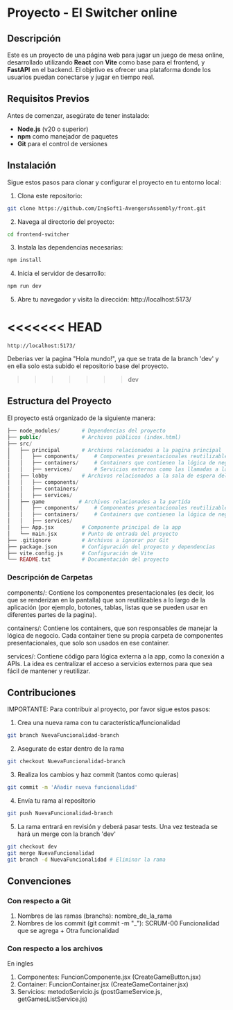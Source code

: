 # Proyecto - El Switcher online

## Descripción

Este es un proyecto de una página web para jugar un juego de mesa online, desarrollado utilizando **React** con **Vite** como base para el frontend, y **FastAPI** en el backend. El objetivo es ofrecer una plataforma donde los usuarios puedan conectarse y jugar en tiempo real.

## Requisitos Previos

Antes de comenzar, asegúrate de tener instalado:

- **Node.js** (v20 o superior)
- **npm** como manejador de paquetes
- **Git** para el control de versiones

## Instalación

Sigue estos pasos para clonar y configurar el proyecto en tu entorno local:

1. Clona este repositorio:

```bash
git clone https://github.com/IngSoft1-AvengersAssembly/front.git
```

2. Navega al directorio del proyecto:

```bash
cd frontend-switcher
```

3. Instala las dependencias necesarias:

``` bash
npm install
```

4. Inicia el servidor de desarrollo:

```bash
npm run dev
```

5. Abre tu navegador y visita la dirección: http://localhost:5173/

<<<<<<< HEAD
=======
```link
http://localhost:5173/
```
Deberias ver la pagina "Hola mundo!", ya que se trata de la branch 'dev' y en ella solo esta subido el repositorio base del proyecto.
>>>>>>> dev

## Estructura del Proyecto

El proyecto está organizado de la siguiente manera:

```php
├── node_modules/       # Dependencias del proyecto
├── public/             # Archivos públicos (index.html)
├── src/
│   ├── principal       # Archivos relacionados a la pagina principal
│   │   ├── components/     # Componentes presentacionales reutilizables
│   │   ├── containers/     # Containers que contienen la lógica de negocio
│   │   ├── services/       # Servicios externos como las llamadas a la API
│   ├── lobby           # Archivos relacionados a la sala de espera del juego
│   │   ├── components/   
│   │   ├── containers/     
│   │   ├── services/
│   ├── game           # Archivos relacionados a la partida
│   │   ├── components/     # Componentes presentacionales reutilizables
│   │   ├── containers/     # Containers que contienen la lógica de negocio
│   │   ├── services/ 
│   ├── App.jsx         # Componente principal de la app
│   └── main.jsx        # Punto de entrada del proyecto
├── .gitignore          # Archivos a ignorar por Git
├── package.json        # Configuración del proyecto y dependencias
├── vite.config.js      # Configuración de Vite
└── README.txt          # Documentación del proyecto
```

### Descripción de Carpetas

components/: Contiene los componentes presentacionales (es decir, los que se renderizan en la pantalla) que son reutilizables a lo largo de la aplicación (por ejemplo, botones, tablas, listas que se pueden usar en diferentes partes de la pagina).

containers/: Contiene los containers, que son responsables de manejar la lógica de negocio. Cada container tiene su propia carpeta de componentes presentacionales, que solo son usados en ese container.

services/: Contiene código para lógica externa a la app, como la conexión a APIs. La idea es centralizar el acceso a servicios externos para que sea fácil de mantener y reutilizar.

## Contribuciones

IMPORTANTE: Para contribuir al proyecto, por favor sigue estos pasos:

1. Crea una nueva rama con tu característica/funcionalidad
```bash
git branch NuevaFuncionalidad-branch
```

2. Asegurate de estar dentro de la rama
```bash
git checkout NuevaFuncionalidad-branch
```

3. Realiza los cambios y haz commit (tantos como quieras)
```bash
git commit -m 'Añadir nueva funcionalidad'
```

4. Envía tu rama al repositorio
```bash
git push NuevaFuncionalidad-branch
```

5. La rama entrará en revisión y deberá pasar tests. Una vez testeada se hará un merge con la branch 'dev'
``` bash
git checkout dev
git merge NuevaFuncionalidad
git branch -d NuevaFuncionalidad # Eliminar la rama
```

## Convenciones

### Con respecto a Git

1. Nombres de las ramas (branchs): nombre_de_la_rama
2. Nombres de los commit (git commit -m "_"): SCRUM-00 Funcionalidad que se agrega + Otra funcionalidad

### Con respecto a los archivos

En ingles

1. Componentes: FuncionComponente.jsx (CreateGameButton.jsx)
2. Container:   FuncionContainer.jsx (CreateGameContainer.jsx)
3. Servicios:   metodoServicio.js (postGameService.js, getGamesListService.js)

